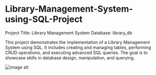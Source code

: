 # Library-Management-System-using-SQL-Project
Project Title: Library Management System
Database: library_db

This project demonstrates the implementation of a Library Management System using SQL. It includes creating and managing tables, performing CRUD operations, and executing advanced SQL queries. The goal is to showcase skills in database design, manipulation, and querying.

![image alt](<img width="1024" height="1024" alt="library managements" src="https://github.com/user-attachments/assets/2f9460b4-2ee2-49fa-9e43-80115cc66758" />)
